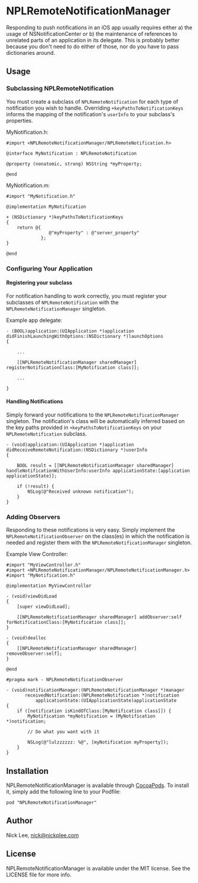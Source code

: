 # NPLRemoteNotificationManager

Responding to push notifications in an iOS app usually requires either a) the usage of NSNotificationCenter or b) the maintenance of references to unrelated parts of an application in its delegate.  This is probably better because you don't need to do either of those, nor do you have to pass dictionaries around.

## Usage

### Subclassing NPLRemoteNotification

You must create a subclass of `NPLRemoteNotification` for each type of notification you wish to handle.  Overriding `+keyPathsToNotificationKeys` informs the mapping of the notification's `userInfo` to your subclass's properties.

MyNotification.h:

	#import <NPLRemoteNotificationManager/NPLRemoteNotification.h>
	
	@interface MyNotification : NPLRemoteNotification
	
	@property (nonatomic, strong) NSString *myProperty;
	
	@end

MyNotification.m:

	#import "MyNotification.h"
	
	@implementation MyNotification
	
	+ (NSDictionary *)keyPathsToNotificationKeys
	{
	    return @{
		    		@"myProperty" : @"server_property"
	             };
	}
	
	@end

### Configuring Your Application

#### Registering your subclass

For notification handling to work correctly, you must register your subclasses of `NPLRemoteNotification` with the `NPLRemoteNotificationManager` singleton.

Example app delegate:

	- (BOOL)application:(UIApplication *)application didFinishLaunchingWithOptions:(NSDictionary *)launchOptions
	{
		
		...
		
		[[NPLRemoteNotificationManager sharedManager] registerNotificationClass:[MyNotification class]];
		
		...
		
	}

#### Handling Notifications

Simply forward your notifications to the `NPLRemoteNotificationManager` singleton.  The notification's class will be automatically inferred based on the key paths provided in `+keyPathsToNotificationKeys` on your `NPLRemoteNotification` subclass.

	- (void)application:(UIApplication *)application didReceiveRemoteNotification:(NSDictionary *)userInfo
	{
	    
	    BOOL result = [[NPLRemoteNotificationManager sharedManager] handleNotificationWithUserInfo:userInfo applicationState:[application applicationState]];
	    
	    if (!result) {
	        NSLog(@"Received unknown notification");
	    }
	}

### Adding Observers

Responding to these notifications is very easy.  Simply implement the `NPLRemoteNotificationObserver` on the class(es) in which the notification is needed and register them with the `NPLRemoteNotificationManager` singleton.

Example View Controller:
	
	#import "MyViewController.h"
	#import <NPLRemoteNotificationManager/NPLRemoteNotificationManager.h>
	#import "MyNotification.h"
	
	@implementation MyViewController
	
	- (void)viewDidLoad 
	{
		[super viewDidLoad];
		
		[[NPLRemoteNotificationManager sharedManager] addObserver:self forNotificationClass:[MyNotification class]];
	}
	
	- (void)dealloc
	{
		[[NPLRemoteNotificationManager sharedManager] removeObserver:self];
	}
	
	@end
	
	#pragma mark - NPLRemoteNotificationObserver
	
	- (void)notificationManager:(NPLRemoteNotificationManager *)manager 
		   receivedNotification:(NPLRemoteNotification *)notification 
		       applicationState:(UIApplicationState)applicationState
	{
		if ([notification isKindOfClass:[MyNotification class]]) {
			MyNotification *myNotification = (MyNotification *)notification;
			
			// Do what you want with it
			
			NSLog(@"lulzzzzzz: %@", [myNotification myProperty]);
		}
	}


## Installation

NPLRemoteNotificationManager is available through [CocoaPods](http://cocoapods.org). To install
it, simply add the following line to your Podfile:

    pod "NPLRemoteNotificationManager"

## Author

Nick Lee, nick@nickplee.com

## License

NPLRemoteNotificationManager is available under the MIT license. See the LICENSE file for more info.
